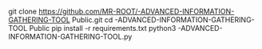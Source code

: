 git clone https://github.com/MR-ROOT/-ADVANCED-INFORMATION-GATHERING-TOOL
Public.git
cd -ADVANCED-INFORMATION-GATHERING-TOOL
Public
pip install -r requirements.txt
python3 -ADVANCED-INFORMATION-GATHERING-TOOL.py
